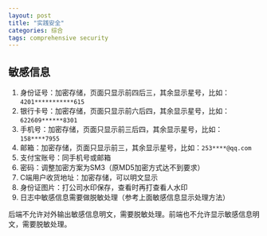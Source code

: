 ```yaml
---
layout: post
title: "实践安全"
categories: 综合
tags: comprehensive security
---
```




## 敏感信息

1. 身份证号：加密存储，页面只显示前四后三，其余显示星号，比如：`4201***********615`
2. 银行卡号：加密存储，页面只显示前六后四，其余显示星号，比如：`622609******8301`
3. 手机号：加密存储，页面只显示前三后四，其余显示星号，比如：`158****7955`
4. 邮箱：加密存储，页面只显示前三，其余显示星号，比如：`253****@qq.com`
5. 支付宝账号：同手机号或邮箱
6. 密码：调整加密方案为SM3（原MD5加密方式达不到要求）
7. C端用户收货地址：加密存储，可以明文显示
8. 身份证图片：打公司水印保存，查看时再打查看人水印
9. 日志中敏感信息需要做脱敏处理（参考上面敏感信息显示处理方法）



后端不允许对外输出敏感信息明文，需要脱敏处理。前端也不允许显示敏感信息明文，需要脱敏处理。
